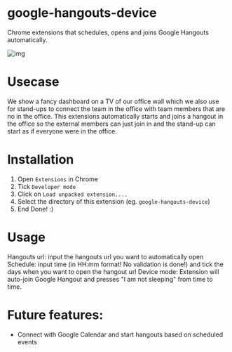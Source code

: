 # google-hangouts-device
Chrome extensions that schedules, opens and joins Google Hangouts automatically.

![img](https://drive.google.com/uc?id=0B1bFpgxlGGQbNGdqS3VCeE1ESUk)

# Usecase
We show a fancy dashboard on a TV of our office wall which we also use for
stand-ups to connect the team in the office with team members that are no in the
office. This extensions automatically starts and joins a hangout in the office
so the external members can just join in and the stand-up can start as if
everyone were in the office.

# Installation
1. Open `Extensions` in Chrome
2. Tick `Developer mode`
3. Click on `Load unpacked extension....`
4. Select the directory of this extension (eg. `google-hangouts-device`)
5. End Done! :)

# Usage
Hangouts url: input the hangouts url you want to automatically open
Schedule: input time (in HH:mm format! No validation is done!) and tick the
days when you want to open the hangout url
Device mode: Extension will auto-join Google Hangout and presses "I am not
sleeping" from time to time.

# Future features:
- Connect with Google Calendar and start hangouts based on scheduled events
